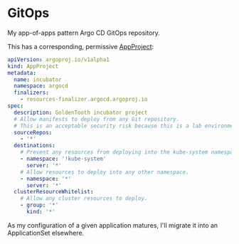 # GitOps

My app-of-apps pattern Argo CD GitOps repository.

This has a corresponding, permissive [AppProject](https://github.com/goldentooth/cluster/blob/main/roles/goldentooth.install_argocd_apps/tasks/projects/incubator.yaml):

```yaml
apiVersion: argoproj.io/v1alpha1
kind: AppProject
metadata:
  name: incubator
  namespace: argocd
  finalizers:
    - resources-finalizer.argocd.argoproj.io
spec:
  description: GoldenTooth incubator project
  # Allow manifests to deploy from any Git repository.
  # This is an acceptable security risk because this is a lab environment.
  sourceRepos:
    - '*'
  destinations:
    # Prevent any resources from deploying into the kube-system namespace.
    - namespace: '!kube-system'
      server: '*'
    # Allow resources to deploy into any other namespace.
    - namespace: '*'
      server: '*'
  clusterResourceWhitelist:
    # Allow any cluster resources to deploy.
    - group: '*'
      kind: '*'
```

As my configuration of a given application matures, I'll migrate it into an ApplicationSet elsewhere.
